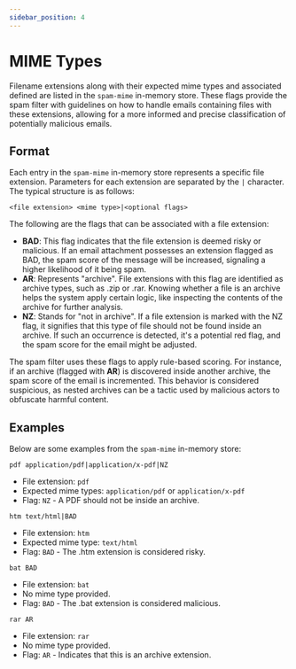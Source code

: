 ```yaml
---
sidebar_position: 4
---
```


# MIME Types

Filename extensions along with their expected mime types and associated defined are listed in the `spam-mime` in-memory store. These flags provide the spam filter with guidelines on how to handle emails containing files with these extensions, allowing for a more informed and precise classification of potentially malicious emails.

## Format

Each entry in the `spam-mime` in-memory store represents a specific file extension. Parameters for each extension are separated by the `|` character. The typical structure is as follows:

```
<file extension> <mime type>|<optional flags>
```

The following are the flags that can be associated with a file extension:

- **BAD**: This flag indicates that the file extension is deemed risky or malicious. If an email attachment possesses an extension flagged as BAD, the spam score of the message will be increased, signaling a higher likelihood of it being spam.
- **AR**: Represents "archive". File extensions with this flag are identified as archive types, such as .zip or .rar. Knowing whether a file is an archive helps the system apply certain logic, like inspecting the contents of the archive for further analysis.
- **NZ**: Stands for "not in archive". If a file extension is marked with the NZ flag, it signifies that this type of file should not be found inside an archive. If such an occurrence is detected, it's a potential red flag, and the spam score for the email might be adjusted.

The spam filter uses these flags to apply rule-based scoring. For instance, if an archive (flagged with **AR**) is discovered inside another archive, the spam score of the email is incremented. This behavior is considered suspicious, as nested archives can be a tactic used by malicious actors to obfuscate harmful content.

## Examples

Below are some examples from the `spam-mime` in-memory store:

```
pdf application/pdf|application/x-pdf|NZ
```
- File extension: `pdf`
- Expected mime types: `application/pdf` or `application/x-pdf`
- Flag: `NZ` - A PDF should not be inside an archive.

```
htm text/html|BAD
```
- File extension: `htm`
- Expected mime type: `text/html`
- Flag: `BAD` - The .htm extension is considered risky.

```
bat BAD
```
- File extension: `bat`
- No mime type provided.
- Flag: `BAD` - The .bat extension is considered malicious.

```
rar AR
```
- File extension: `rar`
- No mime type provided.
- Flag: `AR` - Indicates that this is an archive extension.

